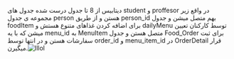 دیتابیس از 8 تا جدول درست شده جدول های student و proffesor در واقع زیر مجموعه ی جدول person هستن و از طریق person_id بهم متصل میشن و جدول foodItem
برای اضافه کردن غذاهای متنوع هستش و dailyMenu توسط کارکنان تعیین میشن که با یه menu_id به MenuItem متصل هستن و جدول Food_Order برای ثبت سفارشات هستن و
در انتها توسط order_id و menu_item_id در OrderDetail قرار میگیرن.![lllol](https://github.com/user-attachments/assets/181af3bc-9440-416e-bca1-66e29a9127b1)
